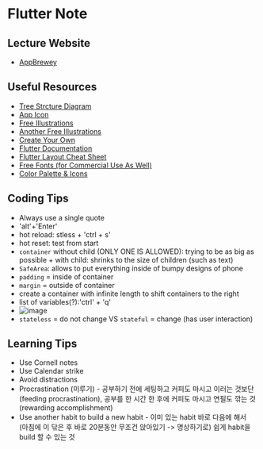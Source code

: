 # Flutter Note

## Lecture Website

- [AppBrewey](https://www.appbrewery.co/courses/flutter-development-bootcamp-with-dart/lectures/9986049)

## Useful Resources

- [Tree Strcture Diagram](https://app.diagrams.net/)
- [App Icon](https://appicon.co/)
- [Free Illustrations](http://icons8.com/ouch)
- [Another Free Illustrations](https://www.vecteezy.com/)
- [Create Your Own](https://www.canva.com/)
- [Flutter Documentation](https://api.flutter.dev/index.html)
- [Flutter Layout Cheat Sheet](https://medium.com/flutter-community/flutter-layout-cheat-sheet-5363348d037e)
- [Free Fonts (for Commercial Use As Well)](https://fonts.google.com/)
- [Color Palette & Icons](https://www.materialpalette.com/)

## Coding Tips

- Always use a single quote
- 'alt'+'Enter'
- hot reload: stless + 'ctrl + s'
- hot reset: test from start
- `container` without child (ONLY ONE IS ALLOWED): trying to be as big as possible + with child: shrinks to the size of children (such as text)
- `SafeArea`: allows to put everything inside of bumpy designs of phone
- `padding` = inside of container
- `margin` = outside of container
- create a container with infinite length to shift containers to the right
- list of variables(?):'ctrl' + 'q'
- ![image](https://user-images.githubusercontent.com/68700599/89716577-bf2bb300-d973-11ea-849d-8b11a5b5387e.png)
- `stateless` = do not change VS `stateful` = change (has user interaction)


## Learning Tips

- Use Cornell notes
- Use Calendar strike
- Avoid distractions
- Procrastination (미루기) - 공부하기 전에 세팅하고 커피도 마시고 이러는 것보단 (feeding procrastination), 공부를 한 시간 한 후에 커피도 마시고 연필도 깎는 것 (rewarding accomplishment)
- Use another habit to build a new habit - 이미 있는 habit 바로 다음에 해서 (아침에 이 닦은 후 바로 20분동안 무조건 앉아있기 -> 명상하기로) 쉽게 habit을 build 할 수 있는 것

